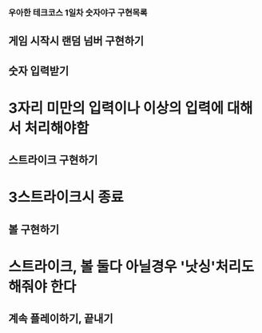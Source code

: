 ### 우아한 테크코스 1일차 숫자야구 구현목록

## 게임 시작시 랜덤 넘버 구현하기

## 숫자 입력받기
# 3자리 미만의 입력이나 이상의 입력에 대해서 처리해야함

## 스트라이크 구현하기
# 3스트라이크시 종료

## 볼 구현하기
# 스트라이크, 볼 둘다 아닐경우 '낫싱'처리도 해줘야 한다

## 계속 플레이하기, 끝내기 

